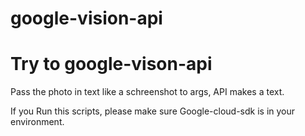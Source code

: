 # google-vision-api

# Try to google-vison-api  
Pass the photo in text like a schreenshot to args, API makes a text.

If you Run this scripts, please make sure Google-cloud-sdk is in your environment.
